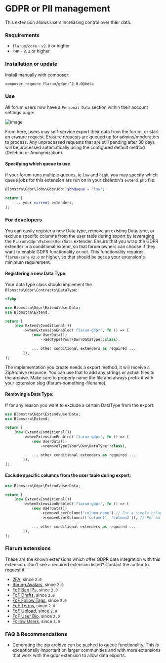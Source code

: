 # GDPR or PII management

This extension allows users increasing control over their data.

### Requirements

- `flarum/core` - `v2.0` or higher
- `PHP` - `8.2` or higher

### Installation or update

Install manually with composer:

```sh
composer require flarum/gdpr:^2.0.0@beta
```

### Use

All forum users now have a `Personal Data` section within their account settings page:

![image](https://github.com/flarum/gdpr/assets/16573496/4e469956-709f-4ba3-a5fe-d3fcb0401b73)

From here, users may self-service export their data from the forum, or start an erasure request. Erasure requests are queued up for admins/moderators to process. Any unprocessed requests that are still pending after 30 days will be processed automatically using the configured default method (Deletion or Anonymization).

#### Specifying which queue to use
If your forum runs multiple queues, ie `low` and `high`, you may specify which queue jobs for this extension are run on in your skeleton's `extend.php` file:

```php
Blomstra\Gdpr\Jobs\GdprJob::$onQueue = 'low';

return [
    ... your current extenders,
];
```

### For developers

You can easily register a new Data type, remove an existing Data type, or exclude specific columns from the user table during export by leveraging the `Flarum\Gdpr\Extend\UserData` extender. Ensure that you wrap the GDPR extender in a conditional extend, so that forum owners can choose if they want to enable GDPR functionality or not. This functionality requires `flarum/core` `v2.0` or higher, so that should be set as your extension's minimum requirement.

#### Registering a new Data Type:

Your data type class should implement the `Blomstra\Gdpr\Contracts\DataType`:
```php
<?php

use Blomstra\Gdpr\Extend\UserData;
use Blomstra\Extend;

return [
    (new Extend\Conditional())
        ->whenExtensionEnabled('flarum-gdpr', fn () => [
            (new UserData())
                ->addType(Your\Own\DataType::class),

            ... other conditional extenders as required ...
        ]),
];
```

The implementation you create needs a export method, it will receive a ZipArchive resource.
You can use that to add any strings or actual files to the archive. Make sure to properly
name the file and always prefix it with your extension slug (flarum-something-filename).

#### Removing a Data Type:
If for any reason you want to exclude a certain DataType from the export:
```php
use Blomstra\Gdpr\Extend\UserData;
use Blomstra\Extend;

return [
    (new Extend\Conditional())
        ->whenExtensionEnabled('flarum-gdpr', fn () => [
            (new UserData())
                ->removeType(Your\Own\DataType::class),

            ... other conditional extenders as required ...
        ]),
];
```

#### Exclude specific columns from the user table during export:
```php
use Blomstra\Gdpr\Extend\UserData;

return [
    (new Extend\Conditional())
        ->whenExtensionEnabled('flarum-gdpr', fn () => [
            (new UserData())
                ->removeUserColumn('column_name') // For a single column
                ->removeUserColumns(['column1', 'column2']), // For multiple columns

            ... other conditional extenders as required ...
        ]),
];
```
### Flarum extensions

These are the known extensions which offer GDPR data integration with this extension. Don't see a required extension listed? Contact the author to request it

- [2FA](https://github.com/imorland/flarum-ext-twofactor), since `2.0`
- [Boring Avatars](https://github.com/imorland/flarum-ext-boring-avatars), since `2.0`
- [FoF Ban IPs](https://github.com/FriendsOfFlarum/ban-ips), since `2.0`
- [FoF Drafts](https://github.com/FriendsOfFlarum/drafts), since `2.0`
- [FoF Follow Tags](https://github.com/FriendsOfFlarum/follow-tags), since `2.0`
- [FoF Terms](https://github.com/FriendsOfFlarum/terms), since `2.0`
- [FoF Upload](https://github.com/FriendsOfFlarum/upload), since `2.0`
- [FoF User Bio](https://github.com/FriendsOfFlarum/user-bio), since `2.0`
- [Follow Users](https://github.com/imorland/follow-users), since `2.0`

### FAQ & Recommendations

- Generating the zip archive can be pushed to queue functionality. This is exceptionally important on larger communities and with more extensions that work with the gdpr extension to allow data exports.
